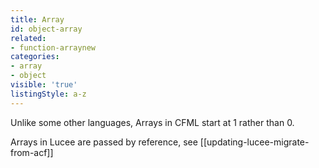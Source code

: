 ```yaml
---
title: Array
id: object-array
related:
- function-arraynew
categories:
- array
- object
visible: 'true'
listingStyle: a-z
---
```


Unlike some other languages, Arrays in CFML start at 1 rather than 0.

Arrays in Lucee are passed by reference, see [[updating-lucee-migrate-from-acf]]
